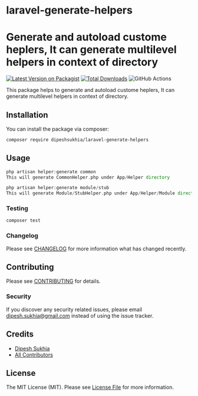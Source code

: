 # laravel-generate-helpers
# Generate and autoload custome heplers, It can generate multilevel helpers in context of directory

[![Latest Version on Packagist](https://img.shields.io/packagist/v/dipeshsukhia/laravel-generate-helpers.svg?style=flat-square)](https://packagist.org/packages/dipeshsukhia/laravel-generate-helpers)
[![Total Downloads](https://img.shields.io/packagist/dt/dipeshsukhia/laravel-generate-helpers.svg?style=flat-square)](https://packagist.org/packages/dipeshsukhia/laravel-generate-helpers)
![GitHub Actions](https://github.com/dipeshsukhia/laravel-generate-helpers/actions/workflows/main.yml/badge.svg)

This package helps to generate and autoload custome heplers, It can generate multilevel helpers in context of directory.

## Installation

You can install the package via composer:

```bash
composer require dipeshsukhia/laravel-generate-helpers
```

## Usage

```php
php artisan helper:generate common
This will generate CommonHelper.php under App/Helper directory

php artisan helper:generate module/stub
This will generate Module/StubHelper.php under App/Helper/Module directory
```

### Testing

```bash
composer test
```

### Changelog

Please see [CHANGELOG](CHANGELOG.md) for more information what has changed recently.

## Contributing

Please see [CONTRIBUTING](CONTRIBUTING.md) for details.

### Security

If you discover any security related issues, please email dipesh.sukhia@gmail.com instead of using the issue tracker.

## Credits

-   [Dipesh Sukhia](https://github.com/dipeshsukhia)
-   [All Contributors](../../contributors)

## License

The MIT License (MIT). Please see [License File](LICENSE.md) for more information.
